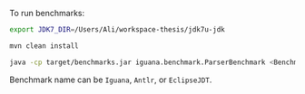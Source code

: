 
To run benchmarks:

```bash
export JDK7_DIR=/Users/Ali/workspace-thesis/jdk7u-jdk

mvn clean install

java -cp target/benchmarks.jar iguana.benchmark.ParserBenchmark <Benchmark Name>
```

Benchmark name can be `Iguana`, `Antlr`, or `EclipseJDT`.